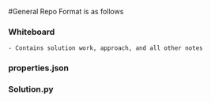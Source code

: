 
#General Repo Format is as follows

### Whiteboard

	- Contains solution work, approach, and all other notes

### properties.json

### Solution.py
	 